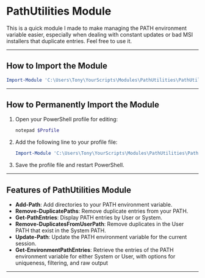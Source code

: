 # **PathUtilities Module**

This is a quick module I made to make managing the PATH environment variable easier, especially when dealing with constant updates or bad MSI installers that duplicate entries. Feel free to use it.

---

## **How to Import the Module**

```powershell
Import-Module 'C:\Users\Tony\YourScripts\Modules\PathUtilities\PathUtilities.psd1'
```

---

## **How to Permanently Import the Module**

1. Open your PowerShell profile for editing:
   ```powershell
   notepad $Profile
   ```

2. Add the following line to your profile file:
   ```powershell
   Import-Module 'C:\Users\Tony\YourScripts\Modules\PathUtilities\PathUtilities.psd1'
   ```

3. Save the profile file and restart PowerShell.

---

## **Features of PathUtilities Module**

- **Add-Path**: Add directories to your PATH environment variable.
- **Remove-DuplicatePaths**: Remove duplicate entries from your PATH.
- **Get-PathEntries**: Display PATH entries by User or System.
- **Remove-DuplicatesFromUserPath**: Remove duplicates in the User PATH that exist in the System PATH.
- **Update-Path**: Update the PATH environment variable for the current session.
- **Get-EnvironmentPathEntries**: Retrieve the entries of the PATH environment variable for either System or User, with options for uniqueness, filtering, and raw output

---
